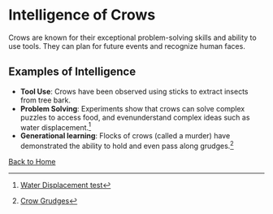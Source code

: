 # Intelligence of Crows

Crows are known for their exceptional problem-solving skills and ability to use tools. They can plan for future events and recognize human faces.

## Examples of Intelligence
- **Tool Use**: Crows have been observed using sticks to extract insects from tree bark.
- **Problem Solving**: Experiments show that crows can solve complex puzzles to access food, and evenunderstand complex ideas such as water displacement.[^1]
- **Generational learning**: Flocks of crows (called a murder) have demonstrated the ability to hold and even pass along grudges.[^2]

[Back to Home](README.md)

[^1]: [Water Displacement test](https://youtu.be/ZerUbHmuY04?si=CuCPa4JV0GGTRVkN)
[^2]: [Crow Grudges](https://www.discovermagazine.com/planet-earth/grudge-holding-crows-pass-on-their-anger-to-family-and-friends)
